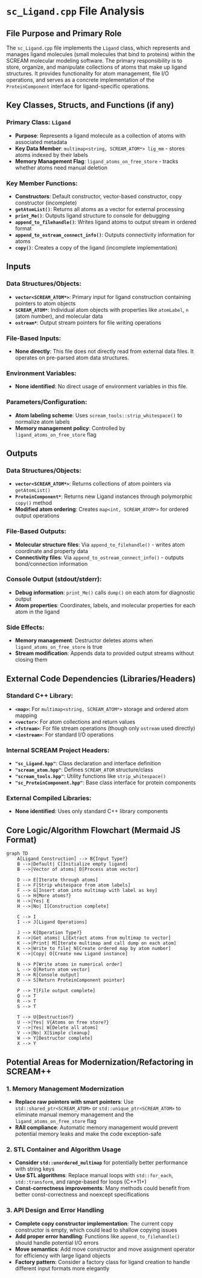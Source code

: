 # `sc_Ligand.cpp` File Analysis

## File Purpose and Primary Role

The `sc_Ligand.cpp` file implements the `Ligand` class, which represents and manages ligand molecules (small molecules that bind to proteins) within the SCREAM molecular modeling software. The primary responsibility is to store, organize, and manipulate collections of atoms that make up ligand structures. It provides functionality for atom management, file I/O operations, and serves as a concrete implementation of the `ProteinComponent` interface for ligand-specific operations.

## Key Classes, Structs, and Functions (if any)

### Primary Class: `Ligand`

- **Purpose**: Represents a ligand molecule as a collection of atoms with associated metadata
- **Key Data Member**: `multimap<string, SCREAM_ATOM*> lig_mm` - stores atoms indexed by their labels
- **Memory Management Flag**: `ligand_atoms_on_free_store` - tracks whether atoms need manual deletion

### Key Member Functions:

- **Constructors**: Default constructor, vector-based constructor, copy constructor (incomplete)
- **`getAtomList()`**: Returns all atoms as a vector for external processing
- **`print_Me()`**: Outputs ligand structure to console for debugging
- **`append_to_filehandle()`**: Writes ligand atoms to output stream in ordered format
- **`append_to_ostream_connect_info()`**: Outputs connectivity information for atoms
- **`copy()`**: Creates a copy of the ligand (incomplete implementation)

## Inputs

### Data Structures/Objects:

- **`vector<SCREAM_ATOM*>`**: Primary input for ligand construction containing pointers to atom objects
- **`SCREAM_ATOM*`**: Individual atom objects with properties like `atomLabel`, `n` (atom number), and molecular data
- **`ostream*`**: Output stream pointers for file writing operations

### File-Based Inputs:

- **None directly**: This file does not directly read from external data files. It operates on pre-parsed atom data structures.

### Environment Variables:

- **None identified**: No direct usage of environment variables in this file.

### Parameters/Configuration:

- **Atom labeling scheme**: Uses `scream_tools::strip_whitespace()` to normalize atom labels
- **Memory management policy**: Controlled by `ligand_atoms_on_free_store` flag

## Outputs

### Data Structures/Objects:

- **`vector<SCREAM_ATOM*>`**: Returns collections of atom pointers via `getAtomList()`
- **`ProteinComponent*`**: Returns new Ligand instances through polymorphic `copy()` method
- **Modified atom ordering**: Creates `map<int, SCREAM_ATOM*>` for ordered output operations

### File-Based Outputs:

- **Molecular structure files**: Via `append_to_filehandle()` - writes atom coordinate and property data
- **Connectivity files**: Via `append_to_ostream_connect_info()` - outputs bond/connection information

### Console Output (stdout/stderr):

- **Debug information**: `print_Me()` calls `dump()` on each atom for diagnostic output
- **Atom properties**: Coordinates, labels, and molecular properties for each atom in the ligand

### Side Effects:

- **Memory management**: Destructor deletes atoms when `ligand_atoms_on_free_store` is true
- **Stream modification**: Appends data to provided output streams without closing them

## External Code Dependencies (Libraries/Headers)

### Standard C++ Library:

- **`<map>`**: For `multimap<string, SCREAM_ATOM*>` storage and ordered atom mapping
- **`<vector>`**: For atom collections and return values
- **`<fstream>`**: For file stream operations (though only `ostream` used directly)
- **`<iostream>`**: For standard I/O operations

### Internal SCREAM Project Headers:

- **`"sc_Ligand.hpp"`**: Class declaration and interface definition
- **`"scream_atom.hpp"`**: Defines `SCREAM_ATOM` structure/class
- **`"scream_tools.hpp"`**: Utility functions like `strip_whitespace()`
- **`"sc_ProteinComponent.hpp"`**: Base class interface for protein components

### External Compiled Libraries:

- **None identified**: Uses only standard C++ library components

## Core Logic/Algorithm Flowchart (Mermaid JS Format)

```mermaid
graph TD
    A[Ligand Construction] --> B{Input Type?}
    B -->|Default| C[Initialize empty ligand]
    B -->|Vector of atoms| D[Process atom vector]

    D --> E[Iterate through atoms]
    E --> F[Strip whitespace from atom labels]
    F --> G[Insert atom into multimap with label as key]
    G --> H{More atoms?}
    H -->|Yes| E
    H -->|No| I[Construction complete]

    C --> I
    I --> J[Ligand Operations]

    J --> K{Operation Type?}
    K -->|Get atoms| L[Extract atoms from multimap to vector]
    K -->|Print| M[Iterate multimap and call dump on each atom]
    K -->|Write to file| N[Create ordered map by atom number]
    K -->|Copy| O[Create new Ligand instance]

    N --> P[Write atoms in numerical order]
    L --> Q[Return atom vector]
    M --> R[Console output]
    O --> S[Return ProteinComponent pointer]

    P --> T[File output complete]
    Q --> T
    R --> T
    S --> T

    T --> U{Destruction?}
    U -->|Yes| V{Atoms on free store?}
    V -->|Yes| W[Delete all atoms]
    V -->|No| X[Simple cleanup]
    W --> Y[Destructor complete]
    X --> Y
```

## Potential Areas for Modernization/Refactoring in SCREAM++

### 1. Memory Management Modernization

- **Replace raw pointers with smart pointers**: Use `std::shared_ptr<SCREAM_ATOM>` or `std::unique_ptr<SCREAM_ATOM>` to eliminate manual memory management and the `ligand_atoms_on_free_store` flag
- **RAII compliance**: Automatic memory management would prevent potential memory leaks and make the code exception-safe

### 2. STL Container and Algorithm Usage

- **Consider `std::unordered_multimap`** for potentially better performance with string keys
- **Use STL algorithms**: Replace manual loops with `std::for_each`, `std::transform`, and range-based for loops (C++11+)
- **Const-correctness improvements**: Many methods could benefit from better const-correctness and noexcept specifications

### 3. API Design and Error Handling

- **Complete copy constructor implementation**: The current copy constructor is empty, which could lead to shallow copying issues
- **Add proper error handling**: Functions like `append_to_filehandle()` should handle potential I/O errors
- **Move semantics**: Add move constructor and move assignment operator for efficiency with large ligand objects
- **Factory pattern**: Consider a factory class for ligand creation to handle different input formats more elegantly
